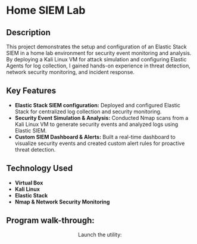 <h1>Home SIEM Lab</h1>



<h2>Description</h2>
This project demonstrates the setup and configuration of an Elastic Stack SIEM in a home lab environment for security event monitoring and analysis. By deploying a Kali Linux VM for attack simulation and configuring Elastic Agents for log collection, I gained hands-on experience in threat detection, network security monitoring, and incident response.
<br />

<h2>Key Features </h2>

- <b>Elastic Stack SIEM configuration:</b> Deployed and configured Elastic Stack for centralized log collection and security monitoring.
- <b>Security Event Simulation & Analysis:</b> Conducted Nmap scans from a Kali Linux VM to generate security events and analyzed logs using Elastic SIEM.
- <b>Custom SIEM Dashboard & Alerts:</b> Built a real-time dashboard to visualize security events and created custom alert rules for proactive threat detection.



<h2>Technology Used</h2>

- <b>Virtual Box</b> 
- <b>Kali Linux</b>
- <b>Elastic Stack</b>
- <b>Nmap & Network Security Monitoring</b>  

<h2>Program walk-through:</h2>

<p align="center">
Launch the utility: <br/>
<img src="/>
<br />
<br />


<!--
 ```diff
- text in red
+ text in green
! text in orange
# text in gray
@@ text in purple (and bold)@@
```
--!>
